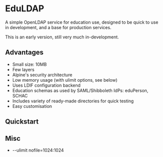 # EduLDAP

A simple OpenLDAP service for education use, designed to be quick to use in development, 
and a base for production services.

This is an early version, still very much in-development. 

## Advantages

* Small size: 10MB
* Few layers
* Alpine's security architecture
* Low memory usage (with ulimit options, see below)
* Uses LDIF configuration backend
* Education schemas as used by SAML/Shibboleth IdPs: eduPerson, SCHAC
* Includes variety of ready-made directories for quick testing
* Easy customisation

## Quickstart



## Misc


 * --ulimit nofile=1024:1024
